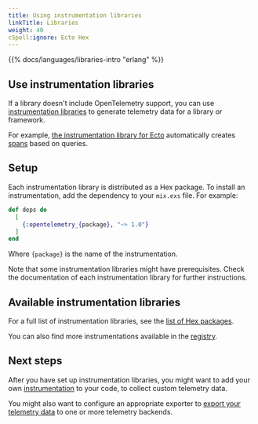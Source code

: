 ```yaml
---
title: Using instrumentation libraries
linkTitle: Libraries
weight: 40
cSpell:ignore: Ecto Hex
---
```


{{% docs/languages/libraries-intro "erlang" %}}

## Use instrumentation libraries

If a library doesn't include OpenTelemetry support, you can use
[instrumentation libraries](/docs/specs/otel/glossary/#instrumentation-library)
to generate telemetry data for a library or framework.

For example,
[the instrumentation library for Ecto](https://github.com/open-telemetry/opentelemetry-erlang-contrib/tree/main/instrumentation/opentelemetry_ecto)
automatically creates [spans](/docs/concepts/signals/traces/#spans) based on
queries.

## Setup

Each instrumentation library is distributed as a Hex package. To install an
instrumentation, add the dependency to your `mix.exs` file. For example:

```elixir
def deps do
  [
    {:opentelemetry_{package}, "~> 1.0"}
  ]
end
```

Where `{package}` is the name of the instrumentation.

Note that some instrumentation libraries might have prerequisites. Check the
documentation of each instrumentation library for further instructions.

## Available instrumentation libraries

For a full list of instrumentation libraries, see the
[list of Hex packages](https://hex.pm/packages?search=opentelemetry&sort=recent_downloads).

You can also find more instrumentations available in the
[registry](/ecosystem/registry/?language=erlang&component=instrumentation).

## Next steps

After you have set up instrumentation libraries, you might want to add your own
[instrumentation](/docs/languages/erlang/instrumentation) to your code, to
collect custom telemetry data.

You might also want to configure an appropriate exporter to
[export your telemetry data](/docs/languages/erlang/exporters) to one or more
telemetry backends.
